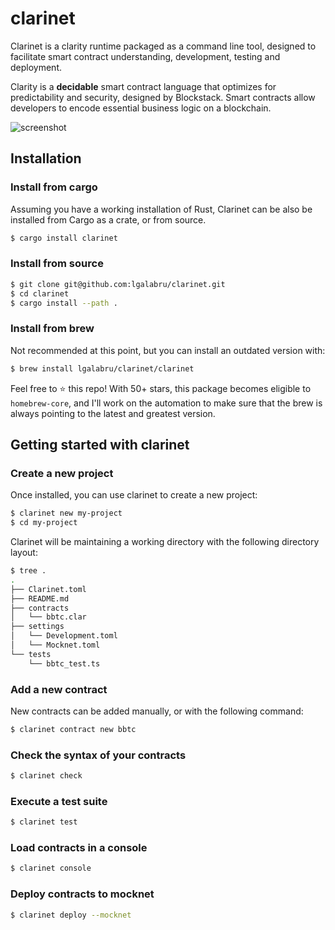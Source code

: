 # clarinet

Clarinet is a clarity runtime packaged as a command line tool, designed to facilitate smart contract understanding, development, testing and deployment. 

Clarity is a **decidable** smart contract language that optimizes for predictability and security, designed by Blockstack. Smart contracts allow developers to encode essential business logic on a blockchain. 

![screenshot](docs/images/demo.gif)

## Installation

### Install from cargo

Assuming you have a working installation of Rust, Clarinet can be also be installed from Cargo as a crate, or from source.


```bash
$ cargo install clarinet
```

### Install from source

```bash
$ git clone git@github.com:lgalabru/clarinet.git
$ cd clarinet
$ cargo install --path .
```

### Install from brew

Not recommended at this point, but you can install an outdated version with:

```bash
$ brew install lgalabru/clarinet/clarinet
```

Feel free to ⭐️ this repo! With 50+ stars, this package becomes eligible to `homebrew-core`, and I'll work on the automation to make sure that the brew is always pointing to the latest and greatest version.


## Getting started with clarinet

### Create a new project

Once installed, you can use clarinet to create a new project:

```bash
$ clarinet new my-project
$ cd my-project
```

Clarinet will be maintaining a working directory with the following directory layout:

```bash
$ tree .
.
├── Clarinet.toml
├── README.md
├── contracts
│   └── bbtc.clar
├── settings
│   └── Development.toml
│   └── Mocknet.toml
└── tests
    └── bbtc_test.ts
```

### Add a new contract

New contracts can be added manually, or with the following command:

```bash
$ clarinet contract new bbtc
```

### Check the syntax of your contracts

```bash
$ clarinet check
```

### Execute a test suite

```bash
$ clarinet test
```

### Load contracts in a console

```bash
$ clarinet console
```

### Deploy contracts to mocknet

```bash
$ clarinet deploy --mocknet
```
